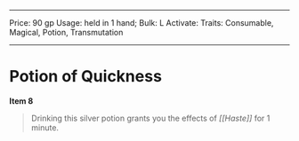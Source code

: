 
---
Price: 90 gp
Usage: held in 1 hand;
Bulk: L
Activate: 
Traits: Consumable, Magical, Potion, Transmutation

---

# Potion of Quickness

**Item 8**

> Drinking this silver potion grants you the effects of *[[Haste]]* for 1 minute.
